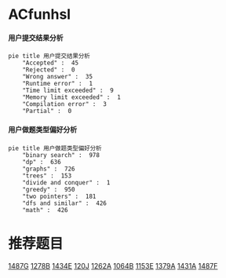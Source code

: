 # ACfunhsl

<!-- tabs:start -->



#### **用户提交结果分析**

```mermaid
pie title 用户提交结果分析
    "Accepted" :  45
    "Rejected" :  0
    "Wrong answer" :  35
    "Runtime error" :  1
    "Time limit exceeded" :  9
    "Memory limit exceeded" :  1
    "Compilation error" :  3
    "Partial" :  0
```

#### **用户做题类型偏好分析**

```mermaid
pie title 用户做题类型偏好分析
    "binary search" :  978
    "dp" :  636
    "graphs" :  726
    "trees" :  153
    "divide and conquer" :  1
    "greedy" :  950
    "two pointers" :  181
    "dfs and similar" :  426
    "math" :  426
```



<!-- tabs:end -->
# 推荐题目
[1487G](https://codeforces.com/contest/1487/problem/G)
[1278B](https://codeforces.com/contest/1278/problem/B)
[1434E](https://codeforces.com/contest/1434/problem/E)
[120J](https://codeforces.com/contest/120/problem/J)
[1262A](https://codeforces.com/contest/1262/problem/A)
[1064B](https://codeforces.com/contest/1064/problem/B)
[1153E](https://codeforces.com/contest/1153/problem/E)
[1379A](https://codeforces.com/contest/1379/problem/A)
[1431A](https://codeforces.com/contest/1431/problem/A)
[1487F](https://codeforces.com/contest/1487/problem/F)
